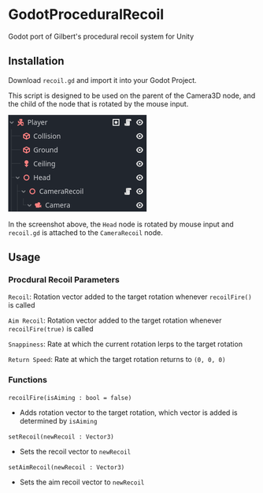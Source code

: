 # GodotProceduralRecoil
Godot port of Gilbert's procedural recoil system for Unity

## Installation
Download `recoil.gd` and import it into your Godot Project.

This script is designed to be used on the parent of the Camera3D node, and the child of the node that is rotated by the mouse input.

![Scene Hierarchy of the player](https://github.com/AceSpectre/GodotProceduralRecoil/blob/main/scene%20heirarchy.png)

In the screenshot above, the `Head` node is rotated by mouse input and `recoil.gd` is attached to the `CameraRecoil` node.

## Usage

### Procdural Recoil Parameters
`Recoil`: Rotation vector added to the target rotation whenever `recoilFire()` is called

`Aim Recoil`: Rotation vector added to the target rotation whenever `recoilFire(true)` is called

`Snappiness`: Rate at which the current rotation lerps to the target rotation

`Return Speed`: Rate at which the target rotation returns to `(0, 0, 0)`

### Functions

`recoilFire(isAiming : bool = false)`
  
- Adds rotation vector to the target rotation, which vector is added is determined by `isAiming`

`setRecoil(newRecoil : Vector3)`
  
- Sets the recoil vector to `newRecoil`

`setAimRecoil(newRecoil : Vector3)`
  
- Sets the aim recoil vector to `newRecoil`

